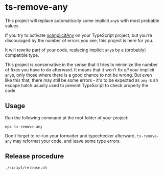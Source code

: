 # ts-remove-any

This project will replace automatically some implicit `any`s with most probable values.

If you try to activate [noImplicitAny](https://www.typescriptlang.org/tsconfig#noImplicitAny) on your
TypeScript project, but you're discouraged by the number of errors you see, this project is here for you.

It will rewrite part of your code, replacing implicit `any`s by a (probably) compatible type.

This project is conservative in the sense that it tries to minimize the number of fixes you have to do afterward.
It means that it won't fix _all_ your implicit `any`s, only those where there is a good chance to not be wrong.
But even like this that, there may still be some errors - it's to be expected as `any` is an escape hatch usually
used to prevent TypeScript to check properly the code.

## Usage

Run the following command at the root folder of your project:

```
npx ts-remove-any
```

Don't forget to re-run your formatter and typechecker afterward, `ts-remove-any` may reformat your code, and leave
some type errors.

## Release procedure

```
./script/release.sh
```
